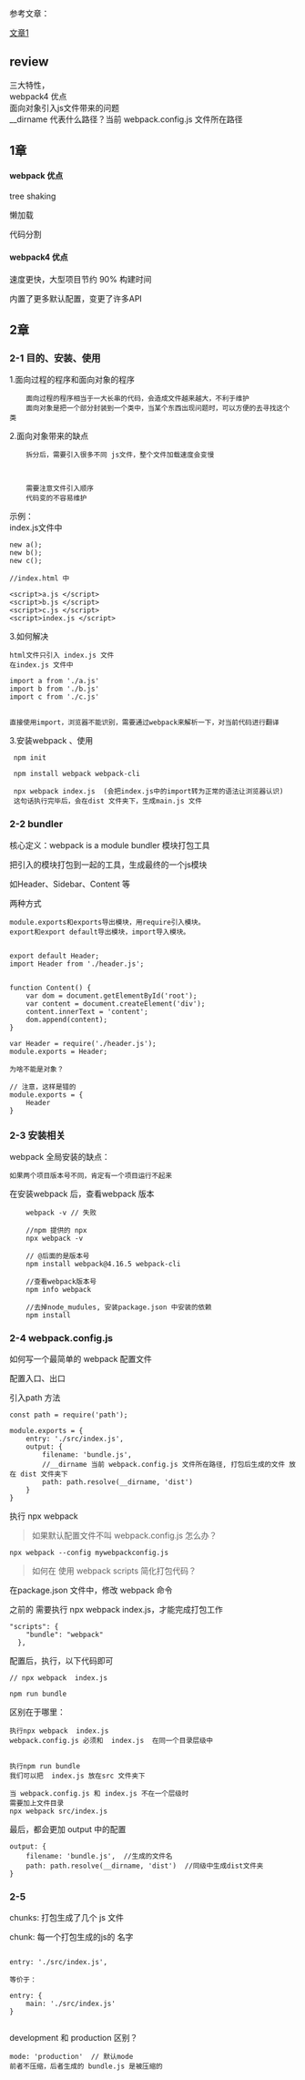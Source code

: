 参考文章：

[文章1](https://blog.csdn.net/zzz1048506792/article/details/102790247)



## review

三大特性，   
webpack4 优点  
面向对象引入js文件带来的问题   
__dirname 代表什么路径？当前 webpack.config.js 文件所在路径


## 1章

#### webpack 优点

tree shaking

懒加载

代码分割


#### webpack4 优点

速度更快，大型项目节约 90% 构建时间

内置了更多默认配置，变更了许多API 


## 2章

### 2-1 目的、安装、使用
1.面向过程的程序和面向对象的程序
	
	
		面向过程的程序相当于一大长串的代码，会造成文件越来越大，不利于维护
		面向对象是把一个部分封装到一个类中，当某个东西出现问题时，可以方便的去寻找这个类


2.面向对象带来的缺点
	
		拆分后，需要引入很多不同 js文件，整个文件加载速度会变慢
		
		

		需要注意文件引入顺序
		代码变的不容易维护

示例：  
	index.js文件中
	
	new a();
	new b();
	new c();
	
	//index.html 中
	
	<script>a.js </script>
	<script>b.js </script>
	<script>c.js </script>
	<script>index.js </script>


3.如何解决

	html文件只引入 index.js 文件
	在index.js 文件中
	
	import a from './a.js'
	import b from './b.js'
	import c from './c.js'
	
	
	直接使用import，浏览器不能识别，需要通过webpack来解析一下，对当前代码进行翻译
	 

3.安装webpack 、使用

     npm init

     npm install webpack webpack-cli

	 npx webpack index.js  (会把index.js中的import转为正常的语法让浏览器认识) 
	 这句话执行完毕后，会在dist 文件夹下，生成main.js 文件

### 2-2 bundler 



核心定义：webpack is a module bundler 模块打包工具

把引入的模块打包到一起的工具，生成最终的一个js模块

如Header、Sidebar、Content 等


两种方式

```
module.exports和exports导出模块，用require引入模块。
export和export default导出模块，import导入模块。


export default Header;
import Header from './header.js';


function Content() {
	var dom = document.getElementById('root');
	var content = document.createElement('div');
	content.innerText = 'content';
	dom.append(content);
}

var Header = require('./header.js');
module.exports = Header;

为啥不能是对象？

// 注意，这样是错的
module.exports = {
	Header
}

```


### 2-3  安装相关
webpack 全局安装的缺点：
	
	如果两个项目版本号不同，肯定有一个项目运行不起来
	

在安装webpack 后，查看webpack 版本

```
	webpack -v // 失败
	
	//npm 提供的 npx
	npx webpack -v
	
	// @后面的是版本号
	npm install webpack@4.16.5 webpack-cli
	
	//查看webpack版本号
	npm info webpack
	
	//去掉node_mudules, 安装package.json 中安装的依赖
	npm install 

```

### 2-4 webpack.config.js


如何写一个最简单的 webpack 配置文件

配置入口、出口

引入path 方法

```
const path = require('path');

module.exports = {
	entry: './src/index.js',
	output: {
		filename: 'bundle.js',
		//__dirname 当前 webpack.config.js 文件所在路径, 打包后生成的文件 放在 dist 文件夹下
		path: path.resolve(__dirname, 'dist')
	}
}
```

执行 npx webpack


> 如果默认配置文件不叫 webpack.config.js 怎么办？

```
npx webpack --config mywebpackconfig.js

```


> 如何在 使用 webpack scripts 简化打包代码？

 在package.json 文件中，修改 webpack 命令
 
 之前的 需要执行 npx webpack  index.js，才能完成打包工作

```
"scripts": {
    "bundle": "webpack"
  },
```

配置后，执行，以下代码即可

```
// npx webpack  index.js

npm run bundle 

```

区别在于哪里：

	执行npx webpack  index.js 
	webpack.config.js 必须和  index.js  在同一个目录层级中
	
	
	执行npm run bundle 
	我们可以把  index.js 放在src 文件夹下
	
	当 webpack.config.js 和 index.js 不在一个层级时
	需要加上文件目录
	npx webpack src/index.js


最后，都会更加 output 中的配置

```
output: {
	filename: 'bundle.js',  //生成的文件名
	path: path.resolve(__dirname, 'dist')  //同级中生成dist文件夹
}
```



### 2-5

chunks: 打包生成了几个 js 文件

chunk: 每一个打包生成的js的 名字


```

entry: './src/index.js',

等价于：

entry: {
	main: './src/index.js'
}


```
development 和 production 区别？


	mode: 'production'  // 默认mode
	前者不压缩，后者生成的 bundle.js 是被压缩的


